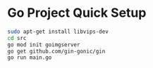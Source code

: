 # Go Project Quick Setup

```bash
sudo apt-get install libvips-dev
cd src
go mod init goimgserver
go get github.com/gin-gonic/gin
go run main.go
```
